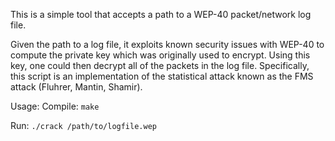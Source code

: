 This is a simple tool that accepts a path to a WEP-40 packet/network log file.

Given the path to a log file, it exploits known security issues with  WEP-40 to compute
the private key which was originally used to encrypt.  Using this key, one could then decrypt 
all of the packets in the log file. Specifically, this script is an implementation of the 
statistical attack known as the FMS attack (Fluhrer, Mantin, Shamir). 

Usage:
 Compile:
 `make`

  Run:
  `./crack /path/to/logfile.wep`
 

